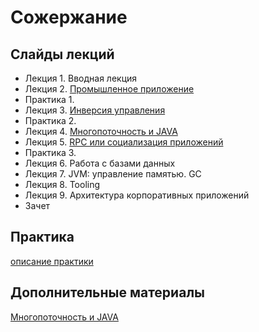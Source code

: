 Сожержание
===

## Слайды лекций
* Лекция 1. Вводная лекция
* Лекция 2. [Промышленное приложение](https://naumen-student.github.io/EnterpriseJavaCourse-a2019/lecture/lecture02.html)
* Практика 1. 
* Лекция 3. [Инверсия управления](https://naumen-student.github.io/EnterpriseJavaCourse-a2019/lecture/lecture03.pdf)
* Практика 2.
* Лекция 4. [Многопоточность и JAVA](https://naumen-student.github.io/EnterpriseJavaCourse-a2019/lecture/lecture04.html)
* Лекция 5. [RPC или социализация приложений](https://naumen-student.github.io/EnterpriseJavaCourse-a2019/lecture/lecture05.html)
* Практика 3.
* Лекция 6. Работа с базами данных
* Лекция 7. JVM: управление памятью. GC
* Лекция 8. Tooling
* Лекция 9. Архитектура корпоративных приложений
* Зачет

## Практика
[описание практики](doc/practice.md)

## Дополнительные материалы
[Многопоточность и JAVA](doc/JavaConcurrent/)
